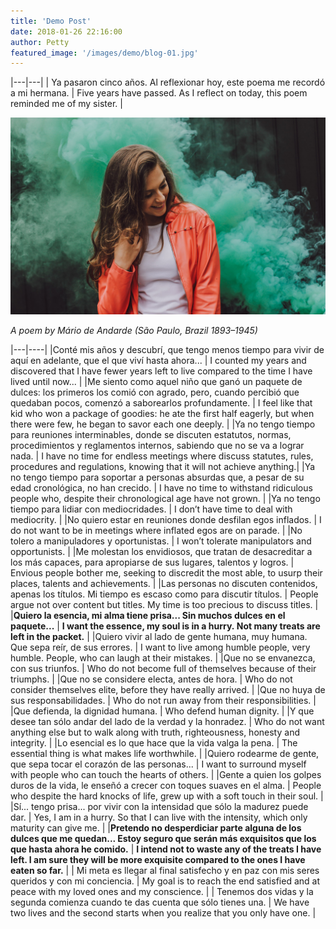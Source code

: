 ```yaml
---
title: 'Demo Post'
date: 2018-01-26 22:16:00
author: Petty
featured_image: '/images/demo/blog-01.jpg'
---
```


|---|---|
| Ya pasaron cinco años. Al reflexionar hoy, este poema me recordó a mi hermana. | Five years have passed. As I reflect on today, this poem reminded me of my sister. |


![](/images/demo/landscape-01.jpg)

_A poem by M&aacute;rio de Andarde (São Paulo, Brazil 1893–1945)_

|---|----|
|Conté mis años y descubrí, que tengo menos tiempo para vivir de aquí en adelante, que el que viví hasta ahora... | I counted my years and discovered that I have fewer years left to live compared to the time I have lived until now... |
|Me siento como aquel niño que ganó un paquete de dulces: los primeros los comió con agrado, pero, cuando percibió que quedaban pocos, comenzó a saborearlos profundamente. | I feel like that kid who won a package of goodies: he ate the first half eagerly, but when there were few, he began to savor each one deeply. |
|Ya no tengo tiempo para reuniones interminables, donde se discuten estatutos, normas, procedimientos y reglamentos internos, sabiendo que no se va a lograr nada. | I have no time for endless meetings where discuss statutes, rules, procedures and regulations, knowing that it will not achieve anything.|
|Ya no tengo tiempo para soportar a personas absurdas que, a pesar de su edad cronológica, no han crecido. | I have no time to withstand ridiculous people who, despite their chronological age have not grown. |
|Ya no tengo tiempo para lidiar con mediocridades. | I don’t have time to deal with mediocrity. |
|No quiero estar en reuniones donde desfilan egos inflados. | I do not want to be in meetings where inflated egos are on parade. |
|No tolero a manipuladores y oportunistas. | I won’t tolerate manipulators and opportunists. |
|Me molestan los envidiosos, que tratan de desacreditar a los más capaces, para apropiarse de sus lugares, talentos y logros. | Envious people bother me, seeking to discredit the most able, to usurp their places, talents and achievements. |
|Las personas no discuten contenidos, apenas los títulos. Mi tiempo es escaso como para discutir títulos. | People argue not over content but titles. My time is too precious to discuss titles. |
|**Quiero la esencia, mi alma tiene prisa... Sin muchos dulces en el paquete...** | **I want the essence, my soul is in a hurry. Not many treats are left in the packet.** |
|Quiero vivir al lado de gente humana, muy humana. Que sepa reír, de sus errores. | I want to live among humble people, very humble. People, who can laugh at their mistakes. |
|Que no se envanezca, con sus triunfos. | Who do not become full of themselves because of their triumphs. |
|Que no se considere electa, antes de hora. | Who do not consider themselves elite, before they have really arrived. |
|Que no huya de sus responsabilidades. | Who do not run away from their responsibilities. |
|Que defienda, la dignidad humana. | Who defend human dignity. |
|Y que desee tan sólo andar del lado de la verdad y la honradez. | Who do not want anything else but to walk along with truth, righteousness, honesty and integrity. |
|Lo esencial es lo que hace que la vida valga la pena. | The essential thing is what makes life worthwhile. |
|Quiero rodearme de gente, que sepa tocar el corazón de las personas... | I want to surround myself with people who can touch the hearts of others. |
|Gente a quien los golpes duros de la vida, le enseñó a crecer con toques suaves en el alma. | People who despite the hard knocks of life, grew up with a soft touch in their soul. |
|Sí... tengo prisa... por vivir con la intensidad que sólo la madurez puede dar. | Yes, I am in a hurry. So that I can live with the intensity, which only maturity can give me. |
|**Pretendo no desperdiciar parte alguna de los dulces que me quedan... Estoy seguro que serán más exquisitos que los que hasta ahora he comido.** | **I intend not to waste any of the treats I have left. I am sure they will be more exquisite compared to the ones I have eaten so far.** | 
| Mi meta es llegar al final satisfecho y en paz con mis seres queridos y con mi conciencia. | My goal is to reach the end satisfied and at peace with my loved ones and my conscience. |
| Tenemos dos vidas y la segunda comienza cuando te das cuenta que sólo tienes una. | We have two lives and the second starts when you realize that you only have one. |
